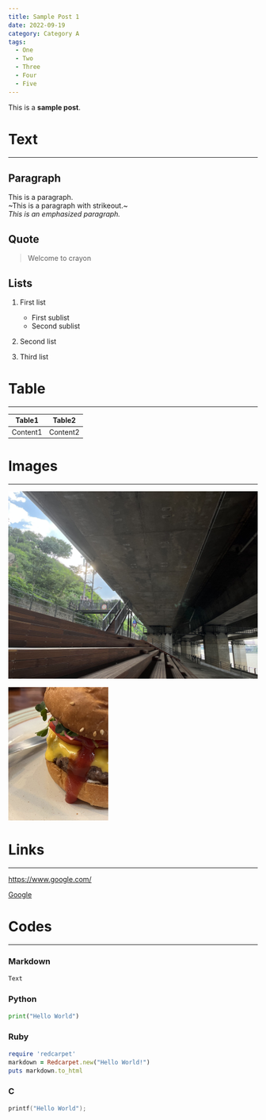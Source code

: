 ```yaml
---
title: Sample Post 1
date: 2022-09-19
category: Category A
tags:
  - One
  - Two
  - Three
  - Four
  - Five
---
```


This is a **sample post**.

# Text

---

## Paragraph

This is a paragraph.  
~This is a paragraph with strikeout.~  
_This is an emphasized paragraph._

## Quote

> Welcome to crayon

## Lists

1. First list

   - First sublist
   - Second sublist

2. Second list
3. Third list

# Table

---

|  Table1  |  Table2  |
| :------: | :------: |
| Content1 | Content2 |

# Images

---

![Han river](road.jpg)

<img src="hamburger.jpg" alt="Hamburger" width="40%"/>

# Links

---

https://www.google.com/

[Google](https://www.google.com/)

# Codes

---

### Markdown

```md
Text
```

### Python

```python
print("Hello World")
```

### Ruby

```ruby
require 'redcarpet'
markdown = Redcarpet.new("Hello World!")
puts markdown.to_html
```

### C

```c
printf("Hello World");
```
